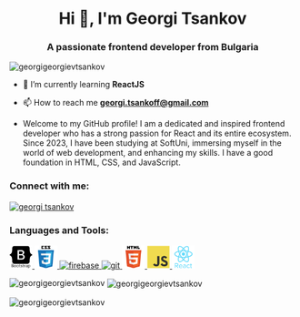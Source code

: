 <h1 align="center">Hi 👋, I'm Georgi Tsankov</h1>
<h3 align="center">A passionate frontend developer from Bulgaria</h3>

<p align="left"> <img src="https://komarev.com/ghpvc/?username=georgigeorgievtsankov&label=Profile%20views&color=0e75b6&style=flat" alt="georgigeorgievtsankov" /> </p>

- 🌱 I’m currently learning **ReactJS**

- 📫 How to reach me **georgi.tsankoff@gmail.com**
- Welcome to my GitHub profile! I am a dedicated and inspired frontend developer who has a strong passion for React and its entire ecosystem. Since 2023, I have been studying at SoftUni, immersing myself in the world of web development, and enhancing my skills. I have a good foundation in HTML, CSS, and JavaScript.

<h3 align="left">Connect with me:</h3>
<p align="left">
<a href="https://linkedin.com/in/georgi tsankov" target="blank"><img align="center" src="https://raw.githubusercontent.com/rahuldkjain/github-profile-readme-generator/master/src/images/icons/Social/linked-in-alt.svg" alt="georgi tsankov" height="30" width="40" /></a>
</p>

<h3 align="left">Languages and Tools:</h3>
<p align="left"> <a href="https://getbootstrap.com" target="_blank" rel="noreferrer"> <img src="https://raw.githubusercontent.com/devicons/devicon/master/icons/bootstrap/bootstrap-plain-wordmark.svg" alt="bootstrap" width="40" height="40"/> </a> <a href="https://www.w3schools.com/css/" target="_blank" rel="noreferrer"> <img src="https://raw.githubusercontent.com/devicons/devicon/master/icons/css3/css3-original-wordmark.svg" alt="css3" width="40" height="40"/> </a> <a href="https://firebase.google.com/" target="_blank" rel="noreferrer"> <img src="https://www.vectorlogo.zone/logos/firebase/firebase-icon.svg" alt="firebase" width="40" height="40"/> </a> <a href="https://git-scm.com/" target="_blank" rel="noreferrer"> <img src="https://www.vectorlogo.zone/logos/git-scm/git-scm-icon.svg" alt="git" width="40" height="40"/> </a> <a href="https://www.w3.org/html/" target="_blank" rel="noreferrer"> <img src="https://raw.githubusercontent.com/devicons/devicon/master/icons/html5/html5-original-wordmark.svg" alt="html5" width="40" height="40"/> </a> <a href="https://developer.mozilla.org/en-US/docs/Web/JavaScript" target="_blank" rel="noreferrer"> <img src="https://raw.githubusercontent.com/devicons/devicon/master/icons/javascript/javascript-original.svg" alt="javascript" width="40" height="40"/> </a> <a href="https://reactjs.org/" target="_blank" rel="noreferrer"> <img src="https://raw.githubusercontent.com/devicons/devicon/master/icons/react/react-original-wordmark.svg" alt="react" width="40" height="40"/> </a> </p>

<p><img align="left" src="https://github-readme-stats.vercel.app/api/top-langs?username=georgigeorgievtsankov&show_icons=true&locale=en&layout=compact" alt="georgigeorgievtsankov" /></p>

<p>&nbsp;<img align="center" src="https://github-readme-stats.vercel.app/api?username=georgigeorgievtsankov&show_icons=true&locale=en" alt="georgigeorgievtsankov" /></p>

<p><img align="center" src="https://github-readme-streak-stats.herokuapp.com/?user=georgigeorgievtsankov&" alt="georgigeorgievtsankov" /></p>
